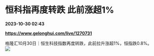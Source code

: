 # 恒科指再度转跌 此前涨超1%

**2023-10-30 02:43**

**https://www.gelonghui.com/live/1270731**

格隆汇10月30日｜恒生科技指数再度转跌，此前拉升涨超1%，恒指跌0.8%。  
![](https://img5.gelonghui.com/live/4f856-a99d2748-f11e-4abf-b03a-93461f205c44.png)